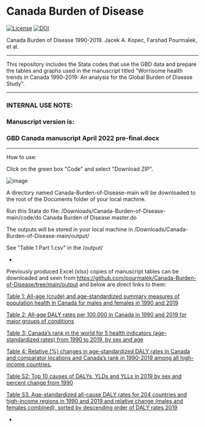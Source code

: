 # Canada Burden of Disease

[![License](https://img.shields.io/badge/License-Apache%202.0-blue.svg)](https://opensource.org/licenses/Apache-2.0) [![DOI](https://zenodo.org/badge/475202009.svg)](https://zenodo.org/badge/latestdoi/475202009)



Canada Burden of Disease 1990-2019. Jacek A. Kopec, Farshad Pourmalek, et al. 


**********************

This repository includes the Stata codes that use the GBD data and prepare the tables and graphs used in the manuscript titled "Worrisome health trends in Canada 1990-2019: An analysis for the Global Burden of Disease Study". 

**********************

### INTERNAL USE NOTE:

### Manuscript version is:

### GBD Canada manuscript April 2022 pre-final.docx

**********************

How to use:

Click on the green box "Code" and select "Download ZIP".

![image](https://user-images.githubusercontent.com/30849720/160523195-a884f426-a836-4238-8441-577716a67e7a.png)

A directory named Canada-Burden-of-Disease-main will be downloaded to the root of the Documents folder of your local machine. 

Run this Stata do file: /Downloads/Canada-Burden-of-Disease-main/code/do Canada Burden of Disease master.do

The outputs will be stored in your local machine in /Downloads/Canada-Burden-of-Disease-main/output/

See "Table 1 Part 1.csv" in the /output/

*

Previously produced Excel (xlsx) copies of manuscript tables can be downloaded and seen from https://github.com/pourmalek/Canada-Burden-of-Disease/tree/main/output and below are direct links to them:

[Table 1: All-age (crude) and age-standardized summary measures of population health in Canada for males and females in 1990 and 2019](https://github.com/pourmalek/Canada-Burden-of-Disease/blob/main/output/Table%201.xlsx)

[Table 2: All-age DALY rates per 100,000 in Canada in 1990 and 2019 for major groups of conditions](https://github.com/pourmalek/Canada-Burden-of-Disease/blob/main/output/Table%202.xlsx)

[Table 3: Canada’s rank in the world for 5 health indicators (age-standardized rates) from 1990 to 2019, by sex and age](https://github.com/pourmalek/Canada-Burden-of-Disease/blob/main/output/Table%203.xlsx)

[Table 4: Relative (%) changes in age-standardized DALY rates in Canada and comparator locations and Canada’s rank in 1990-2019 among all high-income countries. ](https://github.com/pourmalek/Canada-Burden-of-Disease/blob/main/output/Table%204.xlsx)

[Table S2: Top 10 causes of DALYs, YLDs and YLLs in 2019 by sex and percent change from 1990]()

[Table S3. Age-standardized all-cause DALY rates for 204 countries and high-income regions in 1990 and 2019 and relative change (males and females combined), sorted by descending order of DALY rates 2019]()

*

